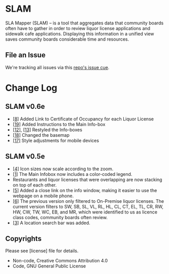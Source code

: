 # SLAM
SLA Mapper (SLAM) – is a tool that aggregates data that community boards often have to gather in order to review liquor license applications and sidewalk cafe applications. Displaying this information in a unified view saves community boards considerable time and resources.

## File an Issue 
We're tracking all issues via this [repo's issue cue](https://github.com/BetaNYC/SLAM/issues).

# Change Log


## SLAM v0.6e
* [[8]](../../../../BetaNYC/SLAM/issues/8) Added Link to Certificate of Occupancy for each Liquor License
* [[19]](../../../../BetaNYC/SLAM/issues/19) Added Instructions to the Main Info-box
* [[12]](../../../../BetaNYC/SLAM/issues/12), [[13]](../../../../BetaNYC/SLAM/issues/13) Restyled the Info-boxes
* [[18]](../../../../BetaNYC/SLAM/issues/18) Changed the basemap 
* [[17]](../../../../BetaNYC/SLAM/issues/17) Style adjustments for mobile devices

## SLAM v0.5e
* [[4]](../../../../BetaNYC/SLAM/issues/4) Icon sizes now scale according to the zoom.
* [[1]](../../../../BetaNYC/SLAM/issues/1) The Main Infobox now includes a color-coded legend. 
* Restaurants and liquor licenses that were overlapping are now stacking on top of each other. 
* [[5]](../../../../BetaNYC/SLAM/issues/5) Added a close link on the info window, making it easier to use the webpage on a mobile phone. 
* [[6]](../../../../BetaNYC/SLAM/issues/6) The previous version only filtered to On-Premise liquor licenses. The current version filters to SW, SB, SL, VL, RL, HL, CL, CT, EL, TL, CR, RW, HW, CW, TW, WC, EB, and MR, which were identified to us as licence class codes, community boards often review. 
* [[3]](../../../../BetaNYC/SLAM/issues/3) A location search bar was added. 

## Copyrights 

Please see [license] file for details.
 * Non-code, Creative Commons Attribution 4.0
 * Code, GNU General Public License
